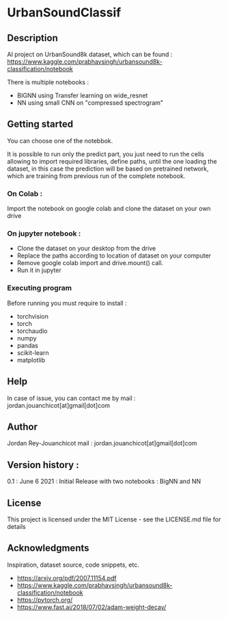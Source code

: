 # UrbanSoundClassif

## Description
AI project on UrbanSound8k dataset, which can be found : https://www.kaggle.com/prabhavsingh/urbansound8k-classification/notebook

There is multiple notebooks :
- BIGNN using Transfer learning on wide_resnet
- NN using small CNN on "compressed spectrogram" 

## Getting started  
You can choose one of the notebbok.

It is possible to run only the predict part, you just need to run the cells allowing to import required libraries, define paths, until the one loading the dataset, in this case the prediction will be based on pretrained network, which are training from previous run of the complete notebook.
### On Colab : 
Import the notebook on google colab and clone the dataset on your own drive

### On jupyter notebook :
- Clone the dataset on your desktop from the drive
- Replace the paths according to location of dataset on your computer
- Remove google colab import and drive.mount() call.
- Run it in jupyter


### Executing program
Before running you must require to install : 
- torchvision
- torch
- torchaudio
- numpy
- pandas
- scikit-learn
- matplotlib

## Help
In case of issue, you can contact me by mail : jordan.jouanchicot[at]gmail[dot]com

## Author 
Jordan Rey-Jouanchicot
mail : jordan.jouanchicot[at]gmail[dot]com

## Version history :
0.1 : June 6 2021 : Initial Release with two notebooks : BigNN and NN

## License 
This project is licensed under the MIT License - see the LICENSE.md file for details

## Acknowledgments

Inspiration, dataset source, code snippets, etc.
- https://arxiv.org/pdf/2007.11154.pdf
- https://www.kaggle.com/prabhavsingh/urbansound8k-classification/notebook
- https://pytorch.org/
- https://www.fast.ai/2018/07/02/adam-weight-decay/
